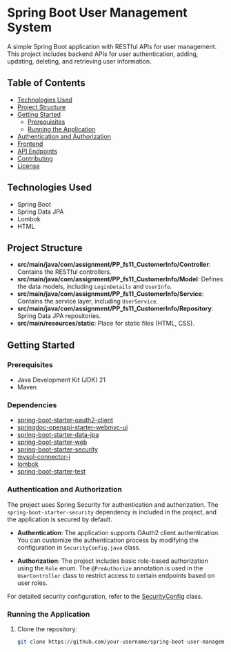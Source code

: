 # Spring Boot User Management System

A simple Spring Boot application with RESTful APIs for user management. This project includes backend APIs for user authentication, adding, updating, deleting, and retrieving user information.

## Table of Contents

- [Technologies Used](#technologies-used)
- [Project Structure](#project-structure)
- [Getting Started](#getting-started)
  - [Prerequisites](#prerequisites)
  - [Running the Application](#running-the-application)
- [Authentication and Authorization](#authentication-and-authorization)
- [Frontend](#frontend)
- [API Endpoints](#api-endpoints)
- [Contributing](#contributing)
- [License](#license)

## Technologies Used

- Spring Boot
- Spring Data JPA
- Lombok
- HTML

## Project Structure

- **src/main/java/com/assignment/PP_fs11_CustomerInfo/Controller**: Contains the RESTful controllers.
- **src/main/java/com/assignment/PP_fs11_CustomerInfo/Model**: Defines the data models, including `LoginDetails` and `UserInfo`.
- **src/main/java/com/assignment/PP_fs11_CustomerInfo/Service**: Contains the service layer, including `UserService`.
- **src/main/java/com/assignment/PP_fs11_CustomerInfo/Repository**: Spring Data JPA repositories.
- **src/main/resources/static**: Place for static files (HTML, CSS).

## Getting Started

### Prerequisites

- Java Development Kit (JDK) 21
- Maven

### Dependencies

- [spring-boot-starter-oauth2-client](https://docs.spring.io/spring-boot/docs/3.2.2/reference/htmlsingle/#boot-features-oauth2-client)
- [springdoc-openapi-starter-webmvc-ui](https://springdoc.org/)
- [spring-boot-starter-data-jpa](https://docs.spring.io/spring-boot/docs/3.2.2/reference/htmlsingle/#boot-features-jpa-and-spring-data)
- [spring-boot-starter-web](https://docs.spring.io/spring-boot/docs/3.2.2/reference/htmlsingle/#boot-features-developing-web-applications)
- [spring-boot-starter-security](https://docs.spring.io/spring-boot/docs/3.2.2/reference/htmlsingle/#boot-features-security)
- [mysql-connector-j](https://mvnrepository.com/artifact/mysql/mysql-connector-java)
- [lombok](https://projectlombok.org/)
- [spring-boot-starter-test](https://docs.spring.io/spring-boot/docs/3.2.2/reference/htmlsingle/#boot-features-testing)

### Authentication and Authorization

The project uses Spring Security for authentication and authorization. The `spring-boot-starter-security` dependency is included in the project, and the application is secured by default.

- **Authentication**: The application supports OAuth2 client authentication. You can customize the authentication process by modifying the configuration in `SecurityConfig.java` class.

- **Authorization**: The project includes basic role-based authorization using the `Role` enum. The `@PreAuthorize` annotation is used in the `UserController` class to restrict access to certain endpoints based on user roles.

For detailed security configuration, refer to the [SecurityConfig](src/main/java/com/assignment/PP_fs11_CustomerInfo/Security/SecurityConfig.java) class.

### Running the Application

1. Clone the repository:

   ```bash
   git clone https://github.com/your-username/spring-boot-user-management.git
